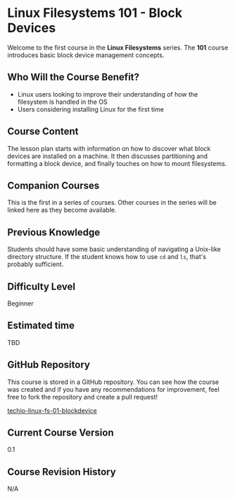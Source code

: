 # Linux Filesystems 101 - Block Devices

Welcome to the first course in the **Linux Filesystems** series. The **101** course introduces basic block device management concepts.

## Who Will the Course Benefit?
 - Linux users looking to improve their understanding of how the filesystem is handled in the OS
 - Users considering installing Linux for the first time

## Course Content
The lesson plan starts with information on how to discover what block devices are installed on a machine. It then discusses partitioning and formatting a block device, and finally touches on how to mount filesystems.

## Companion Courses
This is the first in a series of courses. Other courses in the series will be linked here as they become available.

## Previous Knowledge
Students should have some basic understanding of navigating a Unix-like directory structure. If the student knows how to use `cd` and `ls`, that's probably sufficient.

## Difficulty Level
Beginner

## Estimated time
TBD

## GitHub Repository
This course is stored in a GitHub repository. You can see how the course was created and if you have any recommendations for improvement, feel free to fork the repository and create a pull request!

[techio-linux-fs-01-blockdevice](https://github.com/danBhentschel/techio-linux-fs-01-blockdevice)

## Current Course Version
0.1

## Course Revision History
N/A
